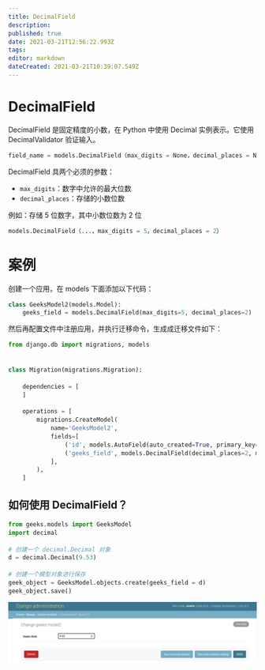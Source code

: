 ```yaml
---
title: DecimalField
description: 
published: true
date: 2021-03-21T12:56:22.993Z
tags: 
editor: markdown
dateCreated: 2021-03-21T10:39:07.549Z
---
```


# DecimalField

DecimalField 是固定精度的小数，在 Python 中使用 Decimal 实例表示。它使用 DecimalValidator 验证输入。

```python
field_name = models.DecimalField（max_digits = None，decimal_places = None，** options）
```

DecimalField 具两个必须的参数：

- `max_digits`：数字中允许的最大位数
- `decimal_places`：存储的小数位数

例如：存储 5 位数字，其中小数位数为 2 位

```python
models.DecimalField（...，max_digits = 5，decimal_places = 2）
```

# 案例

创建一个应用，在 models 下面添加以下代码：

```python
class GeeksModel2(models.Model):
    geeks_field = models.DecimalField(max_digits=5, decimal_places=2)
```

然后再配置文件中注册应用，并执行迁移命令，生成成迁移文件如下：

```python
from django.db import migrations, models


class Migration(migrations.Migration):

    dependencies = [
    ]

    operations = [
        migrations.CreateModel(
            name='GeeksModel2',
            fields=[
                ('id', models.AutoField(auto_created=True, primary_key=True, serialize=False, verbose_name='ID')),
                ('geeks_field', models.DecimalField(decimal_places=2, max_digits=5)),
            ],
        ),
    ]
```

## 如何使用 DecimalField？

```python
from geeks.models import GeeksModel
import decimal

# 创建一个 decimal.Decimal 对象
d = decimal.Decimal(9.53) 

# 创建一个模型对象进行保存
geek_object = GeeksModel.objects.create(geeks_field = d) 
geek_object.save() 
```

![decimalfield.png](/assets/web框架/django/模型字段/decimalfield.png)

